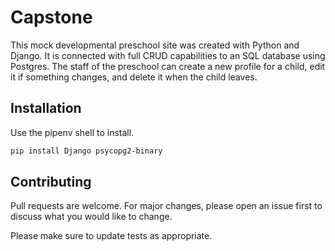 # Capstone


<!-- User Site
https://capstonepreschool.herokuapp.com/ -->

This mock developmental preschool site was created with Python and Django. It is connected with full CRUD capabilities to an SQL database using Postgres. The staff of the preschool can create a new profile for a child, edit it if something changes, and delete it when the child leaves. 

## Installation

Use the pipenv shell to install.

```bash
pip install Django psycopg2-binary
```
## Contributing
Pull requests are welcome. For major changes, please open an issue first to discuss what you would like to change.

Please make sure to update tests as appropriate.